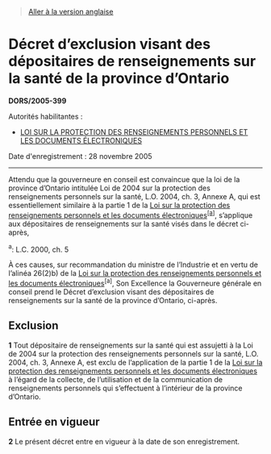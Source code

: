 > [Aller à la version anglaise](/en/Regulations/Statutory%20Orders%20and%20Regulations/2005/399.md)

# Décret d’exclusion visant des dépositaires de renseignements sur la santé de la province d’Ontario

**DORS/2005-399**

Autorités habilitantes : 
- [LOI SUR LA PROTECTION DES RENSEIGNEMENTS PERSONNELS ET LES DOCUMENTS ÉLECTRONIQUES](/fr/Lois/Lois%20du%20Canada/2000/ch.%205.md)

Date d'enregistrement : 28 novembre 2005

----------

Attendu que la gouverneure en conseil est convaincue que la loi de la province d’Ontario intitulée Loi de 2004 sur la protection des renseignements personnels sur la santé, L.O. 2004, ch. 3, Annexe A, qui est essentiellement similaire à la partie 1 de la [Loi sur la protection des renseignements personnels et les documents électroniques](/fr/Lois/Lois%20du%20Canada/2000/ch.%205.md)<sup><a href='#footnotea_f'>[a]</a></sup>, s’applique aux dépositaires de renseignements sur la santé visés dans le décret ci-après,

<a name='footnotea_f'><sup>a</sup></a>: L.C. 2000, ch. 5<br />

À ces causes, sur recommandation du ministre de l’Industrie et en vertu de l’alinéa 26(2)b) de la [Loi sur la protection des renseignements personnels et les documents électroniques](/fr/Lois/Lois%20du%20Canada/2000/ch.%205.md)<sup>[a]</sup>, Son Excellence la Gouverneure générale en conseil prend le Décret d’exclusion visant des dépositaires de renseignements sur la santé de la province d’Ontario, ci-après.




## Exclusion


**1** Tout dépositaire de renseignements sur la santé qui est assujetti à la Loi de 2004 sur la protection des renseignements personnels sur la santé, L.O. 2004, ch. 3, Annexe A, est exclu de l’application de la partie 1 de la [Loi sur la protection des renseignements personnels et les documents électroniques](/fr/Lois/Lois%20du%20Canada/2000/ch.%205.md) à l’égard de la collecte, de l’utilisation et de la communication de renseignements personnels qui s’effectuent à l’intérieur de la province d’Ontario.




## Entrée en vigueur


**2** Le présent décret entre en vigueur à la date de son enregistrement.


